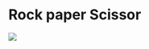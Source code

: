 # Rock paper Scissor


<img src="https://github.com/user-attachments/assets/eabd4f31-d171-4646-bc48-544438864522">
